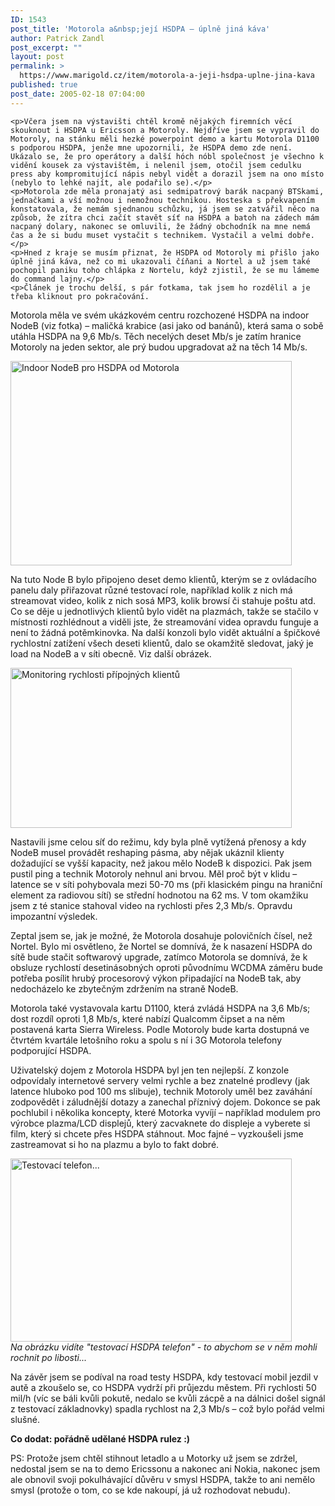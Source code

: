```yaml
---
ID: 1543
post_title: 'Motorola a&nbsp;její HSDPA – úplně jiná káva'
author: Patrick Zandl
post_excerpt: ""
layout: post
permalink: >
  https://www.marigold.cz/item/motorola-a-jeji-hsdpa-uplne-jina-kava
published: true
post_date: 2005-02-18 07:04:00
---
```

	<p>Včera jsem na výstavišti chtěl kromě nějakých firemních věcí skouknout i HSDPA u Ericsson a Motoroly. Nejdříve jsem se vypravil do Motoroly, na stánku měli hezké powerpoint demo a kartu Motorola D1100 s podporou HSDPA, jenže mne upozornili, že HSDPA demo zde není. Ukázalo se, že pro operátory a další hóch nóbl společnost je všechno k vidění kousek za výstavištěm, i nelenil jsem, otočil jsem cedulku press aby kompromitující nápis nebyl vidět a dorazil jsem na ono místo  (nebylo to lehké najít, ale podařilo se).</p>
	<p>Motorola zde měla pronajatý asi sedmipatrový barák nacpaný BTSkami, jednačkami a vší možnou i nemožnou technikou. Hosteska s překvapením konstatovala, že nemám sjednanou schůzku, já jsem se zatvářil něco na způsob, že zítra chci začít stavět síť na HSDPA a batoh na zádech mám nacpaný dolary, nakonec se omluvili, že žádný obchodník na mne nemá čas a že si budu muset vystačit s technikem. Vystačil a velmi dobře. </p>
	<p>Hned z kraje se musím přiznat, že HSDPA od Motoroly mi přišlo jako úplně jiná káva, než co mi ukazovali číňani a Nortel a už jsem také pochopil paniku toho chlápka z Nortelu, když zjistil, že se mu lámeme do command lajny.</p>
	<p>Článek je trochu delší, s pár fotkama, tak jsem ho rozdělil a je třeba kliknout pro pokračování.
</p>
<!--more-->	<p>Motorola měla ve svém ukázkovém centru rozchozené HSDPA na indoor NodeB (viz fotka) – maličká krabice (asi jako od banánů), která sama o sobě utáhla HSDPA na 9,6 Mb/s. Těch necelých deset Mb/s je zatím hranice Motoroly na jeden sektor, ale prý budou upgradovat až na těch 14 Mb/s. </p>
	<p><img src="/wp-content/uploads/20050218-P1000407.jpg" alt="Indoor NodeB pro HSDPA od Motorola" width="450" height="327" /></p>
	<p>Na tuto Node B bylo připojeno deset demo klientů, kterým se z ovládacího panelu daly přiřazovat různé testovací role, například kolik z nich má streamovat video, kolik z nich sosá MP3, kolik browsí či stahuje poštu atd. Co se děje u jednotlivých klientů bylo vidět na plazmách, takže se stačilo v místnosti rozhlédnout a viděli jste, že streamování videa opravdu funguje a není to žádná potěmkinovka. Na další konzoli bylo vidět aktuální a špičkové rychlostní zatížení všech deseti klientů, dalo se okamžitě sledovat, jaký je load na NodeB a v síti obecně. Viz další obrázek.</p>
	<p><img src="/wp-content/uploads/20050218-P1000403.jpg" alt="Monitoring rychlosti přípojných klientů" width="450" height="256" /></p>
	<p>Nastavili jsme celou síť do režimu, kdy byla plně vytížená přenosy a kdy NodeB musel provádět reshaping pásma, aby nějak ukáznil klienty dožadující se vyšší kapacity, než jakou mělo NodeB k dispozici. Pak jsem pustil ping  a technik Motoroly nehnul ani brvou. Měl proč být v klidu – latence se v síti pohybovala mezi 50-70 ms (při klasickém pingu na hraniční element za radiovou sítí) se střední hodnotou na 62 ms. V tom okamžiku jsem z té stanice stahoval video na rychlosti přes 2,3 Mb/s. Opravdu impozantní výsledek. </p>
	<p>Zeptal jsem se, jak je možné,  že Motorola dosahuje polovičních čísel, než Nortel. Bylo mi osvětleno, že Nortel se domnívá, že k nasazení HSDPA do sítě bude stačit softwarový upgrade, zatímco Motorola se domnívá, že k obsluze rychlostí desetinásobných oproti původnímu WCDMA záměru bude potřeba posílit hrubý procesorový výkon připadající na NodeB tak, aby nedocházelo ke zbytečným zdržením na straně NodeB. </p>
	<p>Motorola také vystavovala kartu D1100, která zvládá HSDPA na 3,6 Mb/s; dost rozdíl oproti 1,8 Mb/s, které nabízí Qualcomm čipset a na něm postavená karta Sierra Wireless. Podle Motoroly bude karta dostupná ve čtvrtém kvartále letošního roku a spolu s ní i 3G Motorola telefony podporující HSDPA. </p>
	<p>Uživatelský dojem z Motorola HSDPA byl jen ten nejlepší. Z konzole odpovídaly internetové servery velmi rychle a bez znatelné prodlevy (jak latence hluboko pod 100 ms slibuje), technik Motoroly uměl bez zaváhání zodpovědět i záludnější dotazy a zanechal příznivý dojem. Dokonce se pak pochlubil i několika koncepty, které Motorka vyvíjí – například modulem pro výrobce plazma/LCD displejů, který zacvaknete do displeje a vyberete si film, který si chcete přes HSDPA stáhnout. Moc fajné – vyzkoušeli jsme zastreamovat si ho na plazmu a bylo to fakt dobré. </p>
	<p><img src="/wp-content/uploads/20050218-P1000404.jpg" alt="Testovací telefon..." width="450" height="293" /><br/>
<i>Na obrázku vidíte "testovací HSDPA telefon" - to abychom se v něm mohli rochnit po libosti...</i></p>
	<p>Na závěr jsem se podíval na road testy HSDPA, kdy testovací mobil jezdil v autě a zkoušelo se, co HSDPA vydrží při průjezdu městem. Při rychlosti 50 mil/h (víc se báli kvůli pokutě, nedalo se kvůli zácpě a na dálnici došel signál z testovací základnovky) spadla rychlost na 2,3 Mb/s – což bylo pořád velmi slušné. </p>
	<p><b>Co dodat: pořádně udělané HSDPA rulez :)</b></p>
	<p>PS: Protože jsem chtěl stihnout letadlo a u Motorky už jsem se zdržel, nedostal jsem se na to demo Ericssonu a nakonec ani Nokia, nakonec jsem ale obnovil svoji pokulhávající důvěru v smysl HSDPA, takže to ani nemělo smysl (protože o tom, co se kde nakoupí, já už rozhodovat nebudu).
</p>